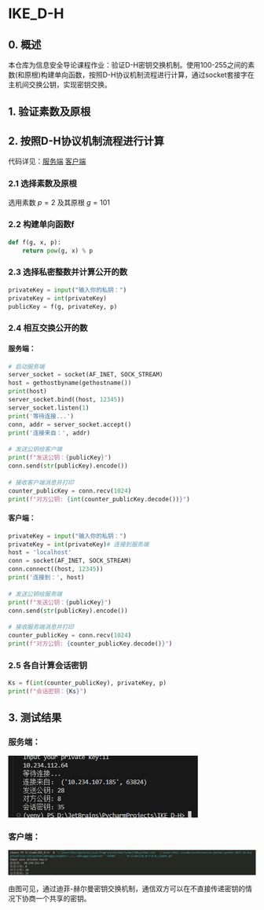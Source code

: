 # IKE_D-H

## 0. 概述

本仓库为信息安全导论课程作业：验证D-H密钥交换机制。使用100-255之间的素数(和原根)构建单向函数，按照D-H协议机制流程进行计算，通过socket套接字在主机间交换公钥，实现密钥交换。

## 1. 验证素数及原根





## 2. 按照D-H协议机制流程进行计算

代码详见：[服务端](D-H_server.py)    [客户端](D-H_client.py)

### 2.1 选择素数及原根

选用素数 $p=2$ 及其原根 $g=101$ 

### 2.2 构建单向函数f

```python
def f(g, x, p):
    return pow(g, x) % p
```

### 2.3 选择私密整数并计算公开的数

```python
privateKey = input("输入你的私钥：")
privateKey = int(privateKey)
publicKey = f(g, privateKey, p)
```

### 2.4 相互交换公开的数

#### 服务端：

```python
# 启动服务端
server_socket = socket(AF_INET, SOCK_STREAM)
host = gethostbyname(gethostname())
print(host)
server_socket.bind((host, 12345))
server_socket.listen(1)
print('等待连接...')
conn, addr = server_socket.accept()
print('连接来自：', addr)

# 发送公钥给客户端
print(f"发送公钥：{publicKey}")
conn.send(str(publicKey).encode())

# 接收客户端消息并打印
counter_publicKey = conn.recv(1024)
print(f"对方公钥: {int(counter_publicKey.decode())}")
```

#### 客户端：

```python
privateKey = input("输入你的私钥：")
privateKey = int(privateKey)# 连接到服务端
host = 'localhost'
conn = socket(AF_INET, SOCK_STREAM)
conn.connect((host, 12345))
print('连接到：', host)

# 发送公钥给服务端
print(f"发送公钥：{publicKey}")
conn.send(str(publicKey).encode())

# 接收服务端消息并打印
counter_publicKey = conn.recv(1024)
print(f"对方公钥: {counter_publicKey.decode()}")
```

### 2.5 各自计算会话密钥

```python
Ks = f(int(counter_publicKey), privateKey, p)
print(f"会话密钥：{Ks}")
```



## 3. 测试结果

### 服务端：

![server](assets/server.png)

### 客户端：

![client](assets/client.png)

由图可见，通过迪菲-赫尔曼密钥交换机制，通信双方可以在不直接传递密钥的情况下协商一个共享的密钥。
